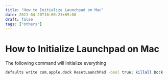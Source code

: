 ```yaml
---
title: "How to Initialize Launchpad on Mac"
date: 2021-04-20T10:00:23+09:00
draft: false
tags: ["others"] 
---
```

<!--more-->
# How to Initialize Launchpad on Mac
The following command will initialize everything
```bash
defaults write com.apple.dock ResetLaunchPad -bool true; killall Dock
```
